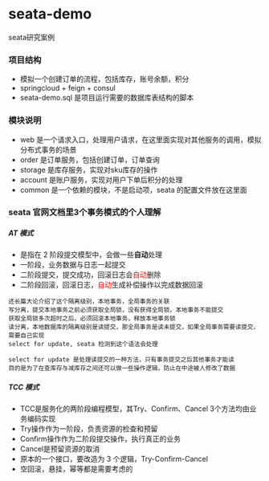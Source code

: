 # seata-demo
seata研究案例


### 项目结构
* 模拟一个创建订单的流程，包括库存，账号余额，积分
* springcloud + feign + consul
* seata-demo.sql 是项目运行需要的数据库表结构的脚本


### 模块说明
* web 是一个请求入口，处理用户请求，在这里面实现对其他服务的调用，模拟分布式事务的场景
* order 是订单服务，包括创建订单，订单查询
* storage 是库存服务，实现对sku库存的操作
* account 是账户服务，实现对用户下单后积分的处理
* common 是一个依赖的模块，不是启动项，seata 的配置文件放在这里面


### seata 官网文档里3个事务模式的个人理解
##### AT 模式
* 是指在 2 阶段提交模型中，会做一些**自动**处理
* 一阶段，业务数据与日志一起提交
* 二阶段提交，提交成功，回滚日志会<font color=#FF0000 >自动</font>删除
* 二阶段回滚，回滚日志，<font color=#FF0000 >自动</font>生成补偿操作以完成数据回滚

```
还长篇大论介绍了这个隔离级别，本地事务，全局事务的关联
写分离，提交本地事务之前必须获取全局锁，没有获得全局锁，本地事务不能提交
获取全局锁多次超时之后，必须回滚本地事务，释放本地事务锁
读分离，本地数据库的隔离级别是读提交，那全局事务是读未提交，如果全局事务需要读提交，需要自己实现
select for update, seata 检测到这个语法会处理
```

```
select for update 是处理读提交的一种方法，只有事务提交之后其他事务才能读
目的是为了在查库存与减库存之间还可以做一些操作逻辑，防止在中途被人修改了数据
```

##### TCC 模式
* TCC是服务化的两阶段编程模型，其Try、Confirm、Cancel 3个方法均由业务编码实现
* Try操作作为一阶段，负责资源的检查和预留
* Confirm操作作为二阶段提交操作，执行真正的业务
* Cancel是预留资源的取消
* 原本的一个接口，要改造为 3 个逻辑，Try-Confirm-Cancel
* 空回滚，悬挂，幂等都是需要考虑的
```
